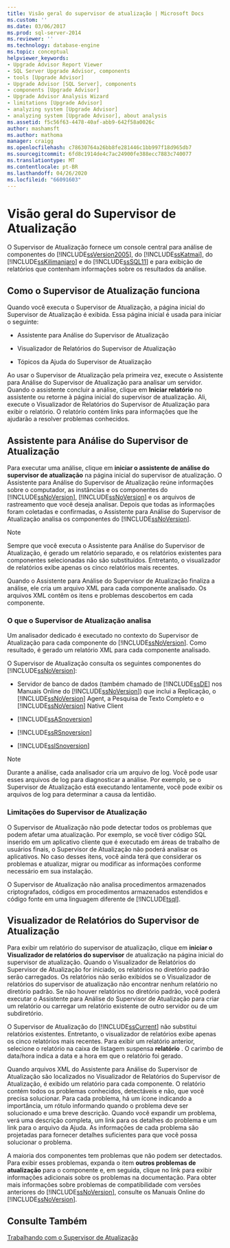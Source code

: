```yaml
---
title: Visão geral do supervisor de atualização | Microsoft Docs
ms.custom: ''
ms.date: 03/06/2017
ms.prod: sql-server-2014
ms.reviewer: ''
ms.technology: database-engine
ms.topic: conceptual
helpviewer_keywords:
- Upgrade Advisor Report Viewer
- SQL Server Upgrade Advisor, components
- tools [Upgrade Advisor]
- Upgrade Advisor [SQL Server], components
- components [Upgrade Advisor]
- Upgrade Advisor Analysis Wizard
- limitations [Upgrade Advisor]
- analyzing system [Upgrade Advisor]
- analyzing system [Upgrade Advisor], about analysis
ms.assetid: f5c56f63-4478-40af-abb9-642f58a0026c
author: mashamsft
ms.author: mathoma
manager: craigg
ms.openlocfilehash: c78630764a26bb8fe281446c1bb997f18d965db7
ms.sourcegitcommit: 6fd8c1914de4c7ac24900fe388ecc7883c740077
ms.translationtype: MT
ms.contentlocale: pt-BR
ms.lasthandoff: 04/26/2020
ms.locfileid: "66091603"
---
```

# <a name="upgrade-advisor-overview"></a>Visão geral do Supervisor de Atualização
  O Supervisor de Atualização fornece um console central para análise de componentes do [!INCLUDE[ssVersion2005](../../includes/ssversion2005-md.md)], do [!INCLUDE[ssKatmai](../../includes/sskatmai-md.md)], do [!INCLUDE[ssKilimanjaro](../../includes/sskilimanjaro-md.md)] e do [!INCLUDE[ssSQL11](../../includes/sssql11-md.md)] e para exibição de relatórios que contenham informações sobre os resultados da análise.  
  
## <a name="how-upgrade-advisor-works"></a>Como o Supervisor de Atualização funciona  
 Quando você executa o Supervisor de Atualização, a página inicial do Supervisor de Atualização é exibida. Essa página inicial é usada para iniciar o seguinte:  
  
-   Assistente para Análise do Supervisor de Atualização  
  
-   Visualizador de Relatórios do Supervisor de Atualização  
  
-   Tópicos da Ajuda do Supervisor de Atualização  
  
 Ao usar o Supervisor de Atualização pela primeira vez, execute o Assistente para Análise do Supervisor de Atualização para analisar um servidor. Quando o assistente concluir a análise, clique em **Iniciar relatório** no assistente ou retorne à página inicial do supervisor de atualização. Ali, execute o Visualizador de Relatórios do Supervisor de Atualização para exibir o relatório. O relatório contém links para informações que lhe ajudarão a resolver problemas conhecidos.  
  
## <a name="upgrade-advisor-analysis-wizard"></a>Assistente para Análise do Supervisor de Atualização  
 Para executar uma análise, clique em **iniciar o assistente de análise do supervisor de atualização** na página inicial do supervisor de atualização. O Assistente para Análise do Supervisor de Atualização reúne informações sobre o computador, as instâncias e os componentes do [!INCLUDE[ssNoVersion](../../includes/ssnoversion-md.md)], [!INCLUDE[ssNoVersion](../../includes/ssnoversion-md.md)] e os arquivos de rastreamento que você deseja analisar. Depois que todas as informações foram coletadas e confirmadas, o Assistente para Análise do Supervisor de Atualização analisa os componentes do [!INCLUDE[ssNoVersion](../../includes/ssnoversion-md.md)].  
  
> [!NOTE]  
>  Sempre que você executa o Assistente para Análise do Supervisor de Atualização, é gerado um relatório separado, e os relatórios existentes para componentes selecionadas não são substituídos. Entretanto, o visualizador de relatórios exibe apenas os cinco relatórios mais recentes.  
  
 Quando o Assistente para Análise do Supervisor de Atualização finaliza a análise, ele cria um arquivo XML para cada componente analisado. Os arquivos XML contêm os itens e problemas descobertos em cada componente.  
  
### <a name="what-upgrade-advisor-analyzes"></a>O que o Supervisor de Atualização analisa  
 Um analisador dedicado é executado no contexto do Supervisor de Atualização para cada componente do [!INCLUDE[ssNoVersion](../../includes/ssnoversion-md.md)]. Como resultado, é gerado um relatório XML para cada componente analisado.  
  
 O Supervisor de Atualização consulta os seguintes componentes do [!INCLUDE[ssNoVersion](../../includes/ssnoversion-md.md)]:  
  
-   Servidor de banco de dados (também chamado de [!INCLUDE[ssDE](../../includes/ssde-md.md)] nos Manuais Online do [!INCLUDE[ssNoVersion](../../includes/ssnoversion-md.md)]) que inclui a Replicação, o [!INCLUDE[ssNoVersion](../../includes/ssnoversion-md.md)] Agent, a Pesquisa de Texto Completo e o [!INCLUDE[ssNoVersion](../../includes/ssnoversion-md.md)] Native Client  
  
-   [!INCLUDE[ssASnoversion](../../includes/ssasnoversion-md.md)]  
  
-   [!INCLUDE[ssRSnoversion](../../includes/ssrsnoversion-md.md)]  
  
-   [!INCLUDE[ssISnoversion](../../includes/ssisnoversion-md.md)]  
  
> [!NOTE]  
>  Durante a análise, cada analisador cria um arquivo de log. Você pode usar esses arquivos de log para diagnosticar a análise. Por exemplo, se o Supervisor de Atualização está executando lentamente, você pode exibir os arquivos de log para determinar a causa da lentidão.  
  
### <a name="upgrade-advisor-limitations"></a>Limitações do Supervisor de Atualização  
 O Supervisor de Atualização não pode detectar todos os problemas que podem afetar uma atualização. Por exemplo, se você tiver código SQL inserido em um aplicativo cliente que é executado em áreas de trabalho de usuários finais, o Supervisor de Atualização não poderá analisar os aplicativos. No caso desses itens, você ainda terá que considerar os problemas e atualizar, migrar ou modificar as informações conforme necessário em sua instalação.  
  
 O Supervisor de Atualização não analisa procedimentos armazenados criptografados, códigos em procedimentos armazenados estendidos e código fonte em uma linguagem diferente de [!INCLUDE[tsql](../../includes/tsql-md.md)].  
  
## <a name="upgrade-advisor-report-viewer"></a>Visualizador de Relatórios do Supervisor de Atualização  
 Para exibir um relatório do supervisor de atualização, clique em **iniciar o Visualizador de relatórios do supervisor** de atualização na página inicial do supervisor de atualização. Quando o Visualizador de Relatórios do Supervisor de Atualização for iniciado, os relatórios no diretório padrão serão carregados. Os relatórios não serão exibidos se o Visualizador de relatórios do supervisor de atualização não encontrar nenhum relatório no diretório padrão. Se não houver relatórios no diretório padrão, você poderá executar o Assistente para Análise do Supervisor de Atualização para criar um relatório ou carregar um relatório existente de outro servidor ou de um subdiretório.  
  
 O Supervisor de Atualização do [!INCLUDE[ssCurrent](../../includes/sscurrent-md.md)] não substitui relatórios existentes. Entretanto, o visualizador de relatórios exibe apenas os cinco relatórios mais recentes. Para exibir um relatório anterior, selecione o relatório na caixa de listagem suspensa **relatório** . O carimbo de data/hora indica a data e a hora em que o relatório foi gerado.  
  
 Quando arquivos XML do Assistente para Análise do Supervisor de Atualização são localizados no Visualizador de Relatórios do Supervisor de Atualização, é exibido um relatório para cada componente. O relatório contém todos os problemas conhecidos, detectáveis e não, que você precisa solucionar. Para cada problema, há um ícone indicando a importância, um rótulo informando quando o problema deve ser solucionado e uma breve descrição. Quando você expandir um problema, verá uma descrição completa, um link para os detalhes do problema e um link para o arquivo da Ajuda. As informações de cada problema são projetadas para fornecer detalhes suficientes para que você possa solucionar o problema.  
  
 A maioria dos componentes tem problemas que não podem ser detectados. Para exibir esses problemas, expanda o item **outros problemas de atualização** para o componente e, em seguida, clique no link para exibir informações adicionais sobre os problemas na documentação. Para obter mais informações sobre problemas de compatibilidade com versões anteriores do [!INCLUDE[ssNoVersion](../../includes/ssnoversion-md.md)], consulte os Manuais Online do [!INCLUDE[ssNoVersion](../../includes/ssnoversion-md.md)].  
  
## <a name="see-also"></a>Consulte Também  
 [Trabalhando com o Supervisor de Atualização](../../../2014/sql-server/install/working-with-upgrade-advisor.md)  
  
  
